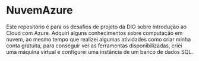 # NuvemAzure

Este repositório é para os desafios de projeto da DIO sobre introdução ao Cloud com Azure.
Adquiri alguns conhecimentos sobre computação em nuvem, ao mesmo tempo que realizei algumas
atividades como criar minha conta gratuita, para conseguir ver as ferramentas disponibilizadas,
criei uma máquina virtual e configurei uma instância de um banco de dados SQL.
